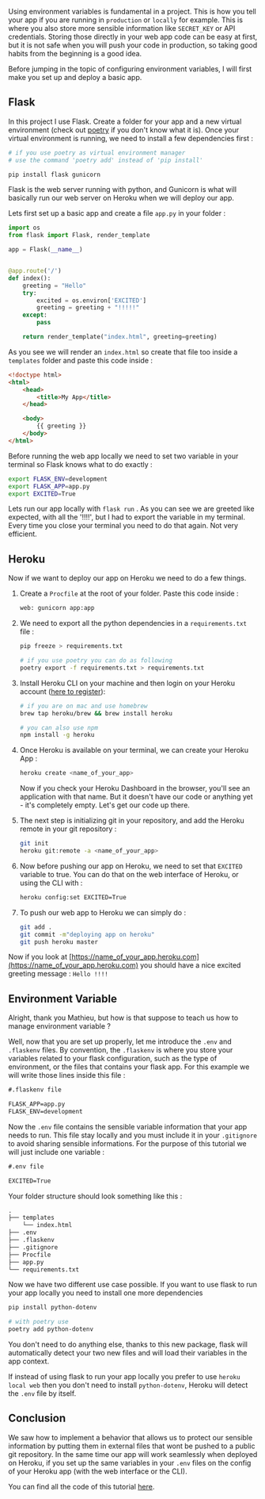 <!--
.. title: Using environement variables in a Flask + Heroku project
.. slug: environement-variable-flask-heroku
.. date: 2020-04-19 15:43:36 UTC+02:00
.. tags: flask, heroku
.. category:
.. link:
.. description: Quick tutorial to understand good practices on using environment variables.
.. type: text
.. devto: yes
.. medium: yes
-->

Using environment variables is fundamental in a project. This is how you tell your app if you are running in `production` or `locally` for example. This is where you also store more sensible information like `SECRET_KEY` or API credentials. Storing those directly in your web app code can be easy at first, but it is not safe when you will push your code in production, so taking good habits from the beginning is a good idea.

Before jumping in the topic of configuring environment variables, I will first make you set up and deploy a basic app.

<!-- TEASER_END -->

## Flask

In this project I use Flask. Create a folder for your app and a new virtual environment (check out [poetry](https://github.com/python-poetry/poetry) if you don't know what it is). Once your virtual environment is running, we need to install a few dependencies first :

```bash
# if you use poetry as virtual environment manager
# use the command 'poetry add' instead of 'pip install'

pip install flask gunicorn
```

Flask is the web server running with python, and Gunicorn is what will basically run our web server on Heroku when we will deploy our app.

Lets first set up a basic app and create a file `app.py` in your folder :

```python
import os
from flask import Flask, render_template

app = Flask(__name__)


@app.route('/')
def index():
    greeting = "Hello"
    try:
        excited = os.environ['EXCITED']
        greeting = greeting + "!!!!!"
    except:
        pass

    return render_template("index.html", greeting=greeting)
```

As you see we will render an `index.html` so create that file too inside a `templates` folder and paste this code inside :

```html
<!doctype html>
<html>
    <head>
        <title>My App</title>
    </head>

    <body>
        {{ greeting }}
    </body>
</html>
```

Before running the web app locally we need to set two variable in your terminal so Flask knows what to do exactly :

```bash
export FLASK_ENV=development
export FLASK_APP=app.py
export EXCITED=True
```

Lets run our app locally with `flask run` . As you can see we are greeted like expected, with all the '!!!!', but I had to export the variable in my terminal. Every time you close your terminal you need to do that again. Not very efficient.

## Heroku

Now if we want to deploy our app on Heroku we need to do a few things.

1. Create a `Procfile` at the root of your folder. Paste this code inside :

    ```bash
    web: gunicorn app:app
    ```

2. We need to export all the python dependencies in a `requirements.txt` file :

    ```bash
    pip freeze > requirements.txt

    # if you use poetry you can do as following
    poetry export -f requirements.txt > requirements.txt
    ```

3. Install Heroku CLI on your machine and then login on your Heroku account ([here to register](https://signup.heroku.com/)):

    ```bash
    # if you are on mac and use homebrew
    brew tap heroku/brew && brew install heroku

    # you can also use npm
    npm install -g heroku
    ```

4. Once Heroku is available on your terminal, we can create your Heroku App :

    ```bash
    heroku create <name_of_your_app>
    ```

    Now if you check your Heroku Dashboard in the browser, you'll see an application with that name. But it doesn't have our code or anything yet - it's completely empty. Let's get our code up there.

5. The next step is initializing git in your repository, and add the Heroku remote in your git repository :

    ```bash
    git init
    heroku git:remote -a <name_of_your_app>
    ```

6. Now before pushing our app on Heroku, we need to set that `EXCITED` variable to true. You can do that on the web interface of Heroku, or using the CLI with :

    ```bash
    heroku config:set EXCITED=True
    ```

7. To push our web app to Heroku we can simply do :

    ```bash
    git add .
    git commit -m"deploying app on heroku"
    git push heroku master
    ```

Now if you look at [https://name_of_your_app.heroku.com](https://name_of_your_app.heroku.com) you should have a nice excited greeting message : `Hello !!!!`

## Environment Variable

Alright, thank you Mathieu, but how is that suppose to teach us how to manage environment variable ?

Well, now that you are set up properly, let me introduce the `.env`  and `.flaskenv` files. By convention, the `.flaskenv` is where you store your variables related to your flask configuration, such as the type of environment, or the files that contains your flask app. For this example we will write those lines inside this file :

```txt
#.flaskenv file

FLASK_APP=app.py
FLASK_ENV=development
```

Now the `.env` file contains the sensible variable information that your app needs to run. This file stay locally and you must include it in your `.gitignore` to avoid sharing sensible informations. For the purpose of this tutorial we will just include one variable :

```txt
#.env file

EXCITED=True
```

Your folder structure should look something like this :

```txt
.
├── templates
    └── index.html
├── .env
├── .flaskenv
├── .gitignore
├── Procfile
├── app.py
└── requirements.txt
```

Now we have two different use case possible. If you want to use flask to run your app locally you need to install one more dependencies

```bash
pip install python-dotenv

# with poetry use
poetry add python-dotenv
```

You don't need to do anything else, thanks to this new package, flask will automatically detect your two new files and will load their variables in the app context.

If instead of using flask to run your app locally you prefer to use `heroku local web` then you don't need to install `python-dotenv`, Heroku will detect the `.env` file by itself.

## Conclusion

We saw how to implement a behavior that allows us to protect our sensible information by putting them in external files that wont be pushed to a public git repository. In the same time our app will work seamlessly when deployed on Heroku, if you set up the same variables in your `.env` files on the config of your Heroku app (with the web interface or the CLI).

You can find all the code of this tutorial [here](https://github.com/MattiooFR/Tutorials/tree/master/FlaskHerokuEnv).
